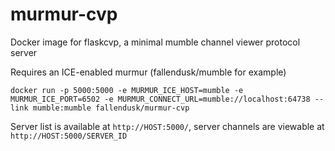 # murmur-cvp
Docker image for flaskcvp, a minimal mumble channel viewer protocol server 

Requires an ICE-enabled murmur (fallendusk/mumble for example)

`docker run -p 5000:5000 -e MURMUR_ICE_HOST=mumble -e MURMUR_ICE_PORT=6502 -e MURMUR_CONNECT_URL=mumble://localhost:64738 --link mumble:mumble fallendusk/murmur-cvp`

Server list is available at `http://HOST:5000/`, server channels are viewable at `http://HOST:5000/SERVER_ID`
